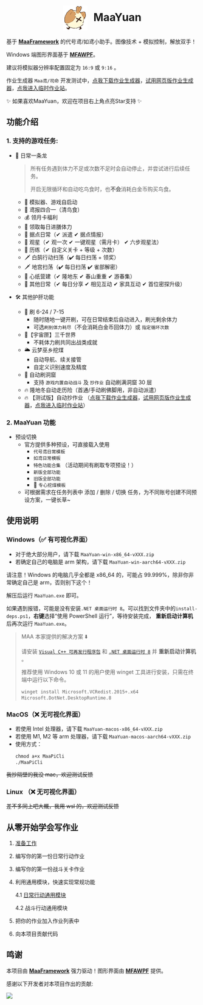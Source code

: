 <!-- markdownlint-disable MD033 MD041 -->

<div align="center">
  <h1>
  <img src="./logo.png" alt="戳一下！" style="vertical-align: middle; margin-right: 10px;">
  MaaYuan
</h1>
</div>

基于 **[MaaFramework](https://github.com/MaaXYZ/MaaFramework)** 的代号鸢/如鸢小助手。图像技术 + 模拟控制，解放双手！

Windows 端图形界面基于 **[MFAWPF](https://github.com/SweetSmellFox/MFAWPF)**。

建议将模拟器分辨率配置固定为 `16:9` 或 `9:16` 。

作业生成器 `Maa鸢/司命` 开发测试中，[点我下载作业生成器](https://github.com/syoius/MaaYuan-SiMing/releases)，[试用网页版作业生成器](https://siming.cruisingcat.top)，[点我进入临时作业站](https://td3nqr3477.feishu.cn/base/BtwRb6yvxaRAsis3uVCccLVKnWg?table=tbl6DolUZQaGOMIb&view=vew54wfNwm)。

✨ 如果喜欢MaaYuan，欢迎在项目右上角点亮Star支持 ✨

## 功能介绍

### 1. 支持的游戏任务:

- 🌿 日常一条龙

  > 所有任务遇到体力不足或次数不足时会自动停止，并尝试进行后续任务。
  >
  > 开启无限循环和自动吃鸟食时，也**不会**消耗白金币购买鸟食。

  - 🚀 模拟器、游戏自启动
  - 📜 鸢报四合一（清鸟食）
  - 💰 领月卡福利
  - 🍚 领取每日进膳体力
  - 🏯 据点日常（✔ 派遣 ✔ 据点情报）
  - 🔮 观星（✔ 观一次 ✔ 一键观星（需月卡） ✔ 六步观星法）
  - 🏮 历练（✔ 自定义关卡 + 等级 + 次数）
  - 🗡 白鹄行动扫荡（✔ 每日扫荡 + 领奖）
  - 🗡 地宫扫荡（✔ 每日扫荡 ✔ 雀部解密）
  - 🔨 心纸营建（✔ 隆地东 ✔ 春山重重 ✔ 游春集）
  - 🔶 其他日常（✔ 每日分享 ✔ 相见互动 ✔ 家具互动 ✔ 首位密探升级）

- 🛠 其他护肝功能

  - 🔄 刷 6-24 / 7-15
    - 随时随地一键开刷，可在日常结束后自动进入，刷光剩余体力
    - 可选`刷到体力耗尽`（不会消耗白金币回体力）或 `指定循环次数`
  - 🔄【宇宙匣】三千世界
    - 不耗体力刷共同出战类成就
  - 🌥️ 云梦巫乡挖煤
    - 自动导航、续关接管
    - 自定义识别速度及精度
  - 🔄 自动刷洞窟
    - 支持 `游戏内置自动战斗` 及 `抄作业` 自动刷满洞窟 30 层
  - 🔥 隆地冬自动走历险（首通/手动刷佛脚用，非自动派遣）
  - 🔥 【测试版】自动抄作业 （[点我下载作业生成器](https://github.com/syoius/MaaYuan-SiMing/releases)，[试用网页版作业生成器](https://siming.cruisingcat.top)，[点我进入临时作业站](https://td3nqr3477.feishu.cn/base/BtwRb6yvxaRAsis3uVCccLVKnWg?table=tbl6DolUZQaGOMIb&view=vew54wfNwm)）

### 2. MaaYuan 功能

- 预设切换
  - 官方提供多种预设，可直接载入使用
    - `代号鸢日常模板`
    - `如鸢日常模板`
    - `特色功能合集` （活动期间有刷取专项预设！）
    - `新版全部功能`
    - `旧版全部功能`
    - 🌟 `专心挖煤模板`
  - 可根据需求在任务列表中 添加 / 删除 / 切换 任务，为不同账号创建不同预设方案，一键长草~

## 使用说明

### Windows（✅ 有可视化界面）

- 对于绝大部分用户，请下载 `MaaYuan-win-x86_64-vXXX.zip`
- 若确定自己的电脑是 arm 架构，请下载 `MaaYuan-win-aarch64-vXXX.zip`

请注意！Windows 的电脑几乎全都是 x86_64 的，可能占 99.999%，除非你非常确定自己是 arm，否则别下这个！

解压后运行 `MaaYuan.exe` 即可。

如果遇到报错，可能是没有安装`.NET 桌面运行时 8`。可以找到文件夹中的`install-deps.ps1`，**右键**选择“使用 PowerShell 运行”，等待安装完成， **重新启动计算机** 后再次运行 `MaaYuan.exe`。

> MAA 本家提供的解决方案 ⬇️
>
> 请安装 [`Visual C++ 可再发行程序包`](https://aka.ms/vs/17/release/vc_redist.x64.exe) 和 [`.NET 桌面运行时 8`](https://dotnet.microsoft.com/en-us/download/dotnet/8.0#:~:text=Binaries-,Windows,-x64) 并 **重新启动计算机** 。
>
> 推荐使用 Windows 10 或 11 的用户使用 winget 工具进行安装，只需在终端中运行以下命令。
>
> ```
> winget install Microsoft.VCRedist.2015+.x64 Microsoft.DotNet.DesktopRuntime.8
> ```

### MacOS（❌ 无可视化界面）

- 若使用 Intel 处理器，请下载 `MaaYuan-macos-x86_64-vXXX.zip`
- 若使用 M1, M2 等 arm 处理器，请下载 `MaaYuan-macos-aarch64-vXXX.zip`
- 使用方式：
  ```
  chmod a+x MaaPiCli
  ./MaaPiCli
  ```

~~我抄隔壁的我没 mac，欢迎测试反馈~~

### Linux （❌ 无可视化界面）

~~差不多同上吧大概，我用 wsl 的，欢迎测试反馈~~

## 从零开始学会写作业

1. [准备工作](./docs/1.1-准备工作.md)
2. 编写你的第一份日常行动作业
3. 编写你的第一份战斗关卡作业
4. 利用通用模块，快速实现常规功能

   4.1 [日常行动通用模块](./docs/4.1-日常行动通用模块.md)

   4.2 战斗行动通用模块

5. 把你的作业加入作业列表中
6. 向本项目贡献代码

## 鸣谢

本项目由 **[MaaFramework](https://github.com/MaaXYZ/MaaFramework)** 强力驱动！图形界面由 **[MFAWPF](https://github.com/SweetSmellFox/MFAWPF)** 提供。

感谢以下开发者对本项目作出的贡献:

<a href="https://github.com/syoius/MaaYuan/graphs/contributors">
  <img src="https://contrib.rocks/image?repo=syoius/MaaYuan&max=1000&columns=15&anon=1" />
</a>
